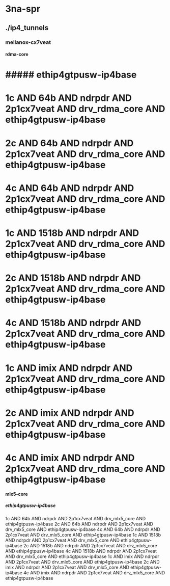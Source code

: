 # 3na-spr
## ./ip4_tunnels
### mellanox-cx7veat
#### rdma-core
# ##### ethip4gtpusw-ip4base
# 1c AND 64b AND ndrpdr AND 2p1cx7veat AND drv_rdma_core AND ethip4gtpusw-ip4base
# 2c AND 64b AND ndrpdr AND 2p1cx7veat AND drv_rdma_core AND ethip4gtpusw-ip4base
# 4c AND 64b AND ndrpdr AND 2p1cx7veat AND drv_rdma_core AND ethip4gtpusw-ip4base
# 1c AND 1518b AND ndrpdr AND 2p1cx7veat AND drv_rdma_core AND ethip4gtpusw-ip4base
# 2c AND 1518b AND ndrpdr AND 2p1cx7veat AND drv_rdma_core AND ethip4gtpusw-ip4base
# 4c AND 1518b AND ndrpdr AND 2p1cx7veat AND drv_rdma_core AND ethip4gtpusw-ip4base
# 1c AND imix AND ndrpdr AND 2p1cx7veat AND drv_rdma_core AND ethip4gtpusw-ip4base
# 2c AND imix AND ndrpdr AND 2p1cx7veat AND drv_rdma_core AND ethip4gtpusw-ip4base
# 4c AND imix AND ndrpdr AND 2p1cx7veat AND drv_rdma_core AND ethip4gtpusw-ip4base
#### mlx5-core
##### ethip4gtpusw-ip4base
1c AND 64b AND ndrpdr AND 2p1cx7veat AND drv_mlx5_core AND ethip4gtpusw-ip4base
2c AND 64b AND ndrpdr AND 2p1cx7veat AND drv_mlx5_core AND ethip4gtpusw-ip4base
4c AND 64b AND ndrpdr AND 2p1cx7veat AND drv_mlx5_core AND ethip4gtpusw-ip4base
1c AND 1518b AND ndrpdr AND 2p1cx7veat AND drv_mlx5_core AND ethip4gtpusw-ip4base
2c AND 1518b AND ndrpdr AND 2p1cx7veat AND drv_mlx5_core AND ethip4gtpusw-ip4base
4c AND 1518b AND ndrpdr AND 2p1cx7veat AND drv_mlx5_core AND ethip4gtpusw-ip4base
1c AND imix AND ndrpdr AND 2p1cx7veat AND drv_mlx5_core AND ethip4gtpusw-ip4base
2c AND imix AND ndrpdr AND 2p1cx7veat AND drv_mlx5_core AND ethip4gtpusw-ip4base
4c AND imix AND ndrpdr AND 2p1cx7veat AND drv_mlx5_core AND ethip4gtpusw-ip4base